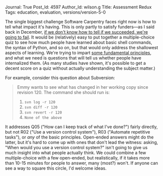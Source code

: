 Journal: True
Post_Id: 4597
Author_Id: wilson.g
Title: Assessment Redux
Tags: education, evaluation, versions/version-5-0

<p>The single biggest challenge Software Carpentry faces right now is how to tell what impact it's having. This is only partly to satisfy funders&mdash;as I said back in December, <a href="{{root_path}}/blog/2011/12/what-ive-learned-so-far.html#assessment">if we don't know how to tell if we succeeded, we're going to fail</a>. It would be (relatively) easy to put together a multiple-choice quiz to see how much people have learned about basic shell commands, the syntax of Python, and so on, but that would only address the shallowest aspects of learning. We're trying to impart <a href="{{root_path}}/blog/2012/01/the-big-picture-2.html">some fundamental principles</a>, and what we need is questions that will tell us whether people have internalized them. (As many studies have shown, it's possible to get a decent score on a quiz without actually understanding the subject matter.)</p>
<p>For example, consider this question about Subversion:</p>
<blockquote><p>Emmy wants to see what has changed in her working copy since revision 120. The command she should run is:</p>
<ol>
<li><code>svn log -r 120</code></li>
<li><code>svn diff -r 120</code></li>
<li><code>svn revert -r 120</code></li>
<li><code>None of the above</code></li>
</ol>
</blockquote>
<p>It addresses Q05 ("How can I keep track of what I've done?") fairly directly, but not R02 ("Use a version control system"), R03 ("Automate repetitive tasks"), or <em>any</em> of the basic principles. Open-ended answers might do the latter, but it's hard to come up with ones that don't lead the witness: asking, "When would you use a version control system?" isn't going to give us much insight into what people actually think. We could combine a few multiple-choice with a few open-ended, but realistically, if it takes more than 10-15 minutes for people to answer, many (most?) won't. If anyone can see a way to square this circle, I'd welcome ideas.</p>
